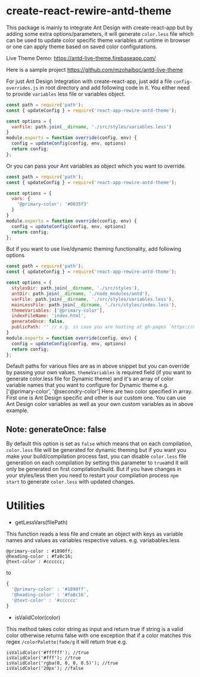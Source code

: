 # create-react-rewire-antd-theme

This package is mainly to integrate Ant Design with create-react-app but by adding some extra options/parameters, it will generate `color.less` file  which can be used to update color specific theme variables 
at runtime in browser or one can apply theme based on saved color configurations. 

Live Theme Demo: https://antd-live-theme.firebaseapp.com/

Here is a sample project https://github.com/mzohaibqc/antd-live-theme


For just Ant Design Integration with create-react-app, just add a file `config-overrides.js` in root directory
and add following code in it. You either need to provide `variables` less file or variables object.
```js
const path = require('path');
const { updateConfig } = require('react-app-rewire-antd-theme');

const options = {
  varFile: path.join(__dirname, './src/styles/variables.less')
}
module.exports = function override(config, env) {
  config = updateConfig(config, env, options)
  return config;
};
```
Or you can pass your Ant variables as object which you want to override.
```js
const path = require('path');
const { updateConfig } = require('react-app-rewire-antd-theme');

const options = {
  vars: {
    '@primary-color': '#0035f3'
  }
}
module.exports = function override(config, env) {
  config = updateConfig(config, env, options)
  return config;
};
```

But if you want to use live/dynamic theming functionality, add following options
```js
const path = require('path');
const { updateConfig } = require('react-app-rewire-antd-theme');

const options = {
  stylesDir: path.join(__dirname, './src/styles'),
  antDir: path.join(__dirname, './node_modules/antd'),
  varFile: path.join(__dirname, './src/styles/variables.less'),
  mainLessFile: path.join(__dirname, './src/styles/index.less'),
  themeVariables: ['@primary-color'],
  indexFileName: 'index.html',
  generateOnce: false,
  publicPath: '' // e.g. in case you are hosting at gh-pages `https://username.github.io/project` then you can add `/project` here
}
module.exports = function override(config, env) {
  config = updateConfig(config, env, options)
  return config;
};
```

Default paths for various files are as in above snippet but you can override by passing your own values.
`themeVariables` is required field (if you want to generate color.less file for Dynamic theme) and it's an array of color variable names that you want to configure for Dynamic theme e.g. ['@primary-color', '@secondry-color']
Here are two color specified in array. First one is Ant Design specific and other is our custom one. You can use Ant Design color variables as well as your own custom variables as in above example.

## Note: generateOnce: false
By default this option is set as `false` which means that on each compilation, `color.less` file will be generated for dynamic theming but if you want you make your build/compilation process fast, you can disable `color.less` file generation on each compilation by setting this parameter to `true`and it will only be generated on first compilation/build. But if you have changes in your styles/less then you need to restart your compilation process `npm start` to generate `color.less` with updated changes.

# Utilities
- getLessVars(filePath)

This function reads a less file and create an object with keys as variable names 
and values as variables respective values. e.g. variabables.less
```
@primary-color : #1890ff;
@heading-color : #fa8c16;
@text-color : #cccccc;
```

to

```js
{
  '@primary-color' : '#1890ff',
  '@heading-color' : '#fa8c16',
  '@text-color' : '#cccccc'
}
```

- isValidColor(color)

This method takes color string as input and return true if string is a valid color otherwise returns false with one exception that if a color matches this regex `/colorPalette|fade/g` it will return true e.g.
```
isValidColor('#ffffff'); //true
isValidColor('#fff'); //true 
isValidColor('rgba(0, 0, 0, 0.5)'); //true
isValidColor('20px'); //false
```
